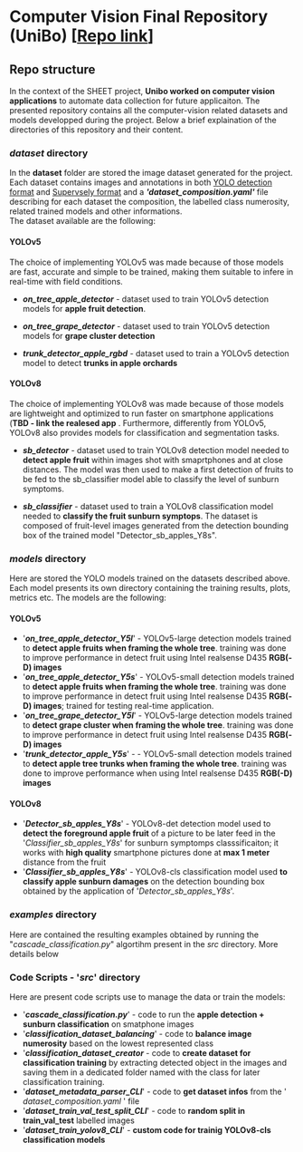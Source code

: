 # Computer Vision Final Repository (UniBo) [[Repo link](https://zenodo.org/records/11091938#:~:text=10.5281/zenodo.10956705.)]

## Repo structure
In the context of the SHEET project, **Unibo worked on computer vision applications** to automate data collection for future applicaiton. The presented repository contains all the computer-vision related datasets and models developped during the project.
Below a brief explaination of the directories of this repository and their content.

### *dataset* directory
In the **dataset** folder are stored the image dataset generated for the project.\
Each dataset contains images and annotations in both [YOLO detection format](https://docs.ultralytics.com/datasets/detect/#supported-dataset-formats) and [Supervsely format](https://docs.supervisely.com/customization-and-integration/00_ann_format_navi) and a ***'dataset_composition.yaml'*** file describing for each dataset the composition, the labelled class numerosity, related trained models and other informations.\
The dataset available are the following:

#### YOLOv5
The choice of implementing YOLOv5 was made because of those models are fast, accurate and simple to be trained, making them suitable to infere in real-time with field conditions.

- ***on_tree_apple_detector*** - dataset used to train YOLOv5 detection models for **apple fruit detection**. 
  
- ***on_tree_grape_detector*** - dataset used to train YOLOv5 detection models for **grape cluster detection**

- ***trunk_detector_apple_rgbd*** - dataset used to train a YOLOv5 detection model to detect **trunks in apple orchards**

#### YOLOv8 
The choice of implementing YOLOv8 was made because of those models are lightweight and optimized to run faster on smartphone applications (**TBD - link the realesed app** . Furthermore, differently from YOLOv5, YOLOv8 also provides models for classification and segmentation tasks.

- ***sb_detector*** - dataset used to train YOLOv8 detection model needed to **detect apple fruit** within images shot with smaprtphones and at close distances. The model was then used to make a first detection of fruits to be fed to the sb_classifier model able to classify the level of sunburn symptoms.

- ***sb_classifier*** - dataset used to train a YOLOv8 classification model needed to  **classify the fruit sunburn symptops**. The dataset is composed of fruit-level images generated from the detection bounding box of the trained model "Detector_sb_apples_Y8s".


### *models* directory
Here are stored the YOLO models trained on the datasets described above. Each model presents its own directory containing the training results, plots, metrics etc. The models are the following:

#### YOLOv5
- '***on_tree_apple_detector_Y5l***' - YOLOv5-large detection models trained to **detect apple fruits when framing the whole tree**. training was done to improve performance in detect fruit using Intel realsense D435 **RGB(-D) images**
- '***on_tree_apple_detector_Y5s***' - YOLOv5-small detection models trained to **detect apple fruits when framing the whole tree**. training was done to improve performance in detect fruit using Intel realsense D435 **RGB(-D) images**; trained for testing real-time application.
- '***on_tree_grape_detector_Y5l***' - YOLOv5-large detection models trained to **detect grape cluster when framing the whole tree**. training was done to improve performance in detect fruit using Intel realsense D435 **RGB(-D) images**
- '***trunk_detector_apple_Y5s***' - - YOLOv5-small detection models trained to **detect apple tree trunks when framing the whole tree**. training was done to improve performance when using Intel realsense D435 **RGB(-D) images**


#### YOLOv8
- '***Detector_sb_apples_Y8s***' - YOLOv8-det detection model used to **detect the foreground apple fruit** of a picture to be later feed in the '*Classifier_sb_apples_Y8s*' for sunburn symptomps classsificaiton; it works with **high quality** smartphone pictures done at **max 1 meter** distance from the fruit
- '***Classifier_sb_apples_Y8s***' - YOLOv8-cls classification model used **to classify apple sunburn damages** on the detection bounding box obtained by the application of '*Detector_sb_apples_Y8s*'.


### *examples* directory
Here are contained the resulting examples obtained by running the "*cascade_classification.py*" algortihm  present in the *src* directory. More details below


### Code Scripts - '*src*' directory
Here are present code scripts use to manage the data or train the models:
- '***cascade_classification.py***' - code to run the **apple detection + sunburn classification** on smatphone images
- '***classification_dataset_balancing***' - code to **balance image numerosity** based on the lowest represented class
-  '***classification_dataset_creator*** - code to **create dataset for classification training** by extracting detected object in the images and saving them in a dedicated folder named with the class for later classification training. 
-  '***dataset_metadata_parser_CLI***' - code to **get dataset infos** from the ' *dataset_composition.yaml* ' file 
-  '***dataset_train_val_test_split_CLI***'  - code to **random split in train_val_test** labelled images
-  '***dataset_train_yolov8_CLI***' - **custom code for trainig YOLOv8-cls classification models**